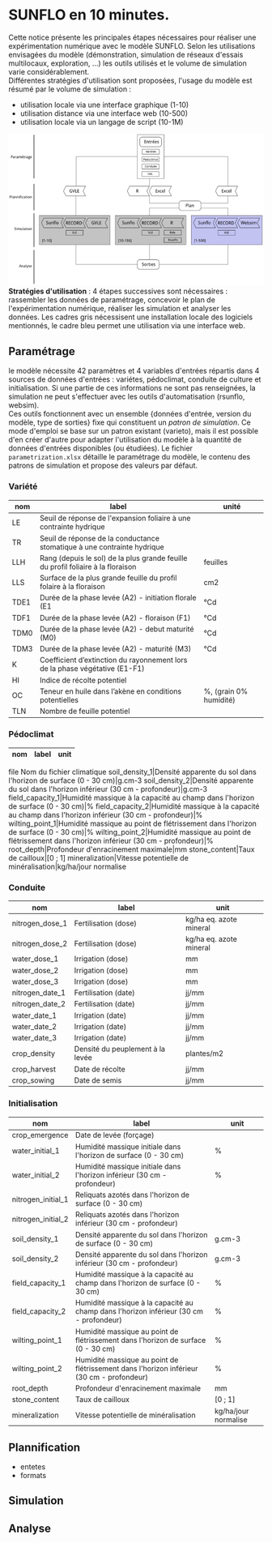 # SUNFLO en 10 minutes.
Cette notice présente les principales étapes nécessaires pour réaliser une expérimentation numérique avec le modèle SUNFLO.
Selon les utilisations envisagées du modèle (démonstration, simulation de réseaux d'essais multilocaux, exploration, ...) les outils utilisés et le volume de simulation varie considérablement.   
Différentes stratégies d'utilisation sont proposées, l'usage du modèle est résumé par le volume de simulation : 
* utilisation locale via une interface graphique (1-10)
* utilisation distance via une interface web (10-500)
* utilisation locale via un langage de script (10-1M)

![workflow](figures/workflow.png)
**Stratégies d'utilisation** : 4 étapes successives sont nécessaires : rassembler les données de paramétrage, concevoir le plan de l'expérimentation numérique, réaliser les simulation et analyser les données. Les cadres gris nécessisent une installation locale des logiciels mentionnés, le cadre bleu permet une utilisation via une interface web.

## Paramétrage
le modèle nécessite 42 paramètres et 4 variables d'entrées répartis dans 4 sources de données d'entrées : variétes, pédoclimat, conduite de culture et initialisation. Si une partie de ces informations ne sont pas renseignées, la simulation ne peut s'effectuer avec les outils d'automatisation (rsunflo, websim).  
Ces outils fonctionnent avec un ensemble {données d'entrée, version du modèle, type de sorties} fixe qui constituent un *patron de simulation*. Ce mode d'emploi se base sur un patron existant (varieto), mais il est possible d'en créer d'autre pour adapter l'utilisation du modèle à la quantité de données d'entrées disponibles (ou étudiées). Le fichier `parametrization.xlsx` détaille le paramétrage du modèle, le contenu des patrons de simulation et propose des valeurs par défaut. 

### Variété
nom | label | unité
----|-------|-----
LE  |Seuil de réponse de l'expansion foliaire à une contrainte hydrique|
TR|Seuil de réponse de la conductance stomatique à une contrainte hydrique|
LLH|Rang (depuis le sol) de la plus grande feuille du profil foliaire à la floraison|feuilles
LLS|Surface de la plus grande feuille du profil folaire à la floraison|cm2
TDE1|Durée de la phase levée (A2) - initiation florale (E1|°Cd
TDF1|Durée de la phase levée (A2) - floraison (F1)|°Cd
TDM0|Durée de la phase levée (A2) - debut maturité (M0)|°Cd
TDM3|Durée de la phase levée (A2) - maturité (M3)|°Cd
K|Coefficient d’extinction du rayonnement lors de la phase végétative (E1-F1)|
HI|Indice de récolte potentiel|
OC|Teneur en huile dans l’akène en conditions potentielles|%, (grain 0% humidité)
TLN|Nombre de feuille potentiel|

### Pédoclimat
nom | label | unit
----|-------|-----
file  Nom du fichier climatique
soil_density_1|Densité apparente du sol dans l'horizon de surface (0 - 30 cm)|g.cm-3
soil_density_2|Densité apparente du sol dans l'horizon inférieur (30 cm - profondeur)|g.cm-3
field_capacity_1|Humidité massique à la capacité au champ dans l'horizon de surface (0 - 30 cm)|%
field_capacity_2|Humidité massique à la capacité au champ dans l'horizon inférieur (30 cm - profondeur)|%
wilting_point_1|Humidité massique au point de flétrissement dans l'horizon de surface (0 - 30 cm)|%
wilting_point_2|Humidité massique au point de flétrissement dans l'horizon inférieur (30 cm - profondeur)|%
root_depth|Profondeur d'enracinement maximale|mm
stone_content|Taux de cailloux|[0 ; 1]
mineralization|Vitesse potentielle de minéralisation|kg/ha/jour normalise

### Conduite
nom | label | unit
----|-------|-----
nitrogen_dose_1|Fertilisation (dose)|kg/ha eq. azote mineral
nitrogen_dose_2|Fertilisation (dose)|kg/ha eq. azote mineral
water_dose_1|Irrigation (dose)|mm
water_dose_2|Irrigation (dose)|mm
water_dose_3|Irrigation (dose)|mm
nitrogen_date_1|Fertilisation (date)|jj/mm
nitrogen_date_2|Fertilisation (date)|jj/mm
water_date_1|Irrigation (date)|jj/mm
water_date_2|Irrigation (date)|jj/mm
water_date_3|Irrigation (date)|jj/mm
crop_density|Densité du peuplement à la levée|plantes/m2
crop_harvest|Date de récolte|jj/mm
crop_sowing|Date de semis|jj/mm

### Initialisation
nom | label | unit
----|-------|-----
crop_emergence|Date de levée (forçage)|
water_initial_1|Humidité massique initiale dans l'horizon de surface  (0 - 30 cm)|%
water_initial_2|Humidité massique initiale dans l'horizon inférieur  (30 cm - profondeur)|%
nitrogen_initial_1|Reliquats azotés dans l'horizon de surface (0 - 30 cm)|
nitrogen_initial_2|Reliquats azotés dans l'horizon inférieur (30 cm - profondeur)|
soil_density_1|Densité apparente du sol dans l'horizon de surface (0 - 30 cm)|g.cm-3
soil_density_2|Densité apparente du sol dans l'horizon inférieur (30 cm - profondeur)|g.cm-3
field_capacity_1|Humidité massique à la capacité au champ dans l'horizon de surface (0 - 30 cm)|%
field_capacity_2|Humidité massique à la capacité au champ dans l'horizon inférieur (30 cm - profondeur)|%
wilting_point_1|Humidité massique au point de flétrissement dans l'horizon de surface (0 - 30 cm)|%
wilting_point_2|Humidité massique au point de flétrissement dans l'horizon inférieur (30 cm - profondeur)|%
root_depth|Profondeur d'enracinement maximale|mm
stone_content|Taux de cailloux|[0 ; 1]
mineralization|Vitesse potentielle de minéralisation|kg/ha/jour normalise


## Plannification
* entetes
* formats

## Simulation

## Analyse